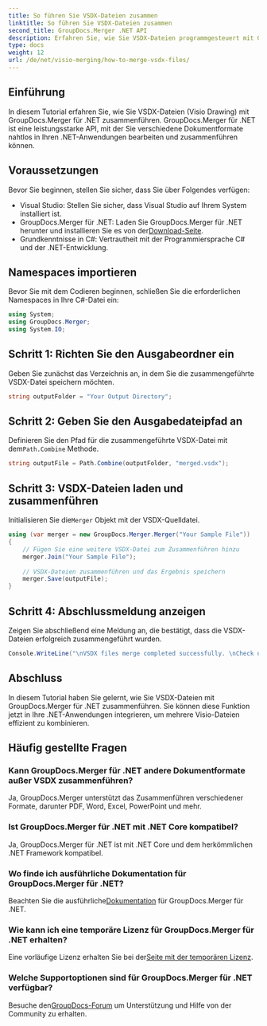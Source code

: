 ```yaml
---
title: So führen Sie VSDX-Dateien zusammen
linktitle: So führen Sie VSDX-Dateien zusammen
second_title: GroupDocs.Merger .NET API
description: Erfahren Sie, wie Sie VSDX-Dateien programmgesteuert mit GroupDocs.Merger für .NET zusammenführen. Dieses Tutorial enthält schrittweise Anleitungen mit Codebeispielen.
type: docs
weight: 12
url: /de/net/visio-merging/how-to-merge-vsdx-files/
---
```

## Einführung
In diesem Tutorial erfahren Sie, wie Sie VSDX-Dateien (Visio Drawing) mit GroupDocs.Merger für .NET zusammenführen. GroupDocs.Merger für .NET ist eine leistungsstarke API, mit der Sie verschiedene Dokumentformate nahtlos in Ihren .NET-Anwendungen bearbeiten und zusammenführen können.
## Voraussetzungen
Bevor Sie beginnen, stellen Sie sicher, dass Sie über Folgendes verfügen:
- Visual Studio: Stellen Sie sicher, dass Visual Studio auf Ihrem System installiert ist.
-  GroupDocs.Merger für .NET: Laden Sie GroupDocs.Merger für .NET herunter und installieren Sie es von der[Download-Seite](https://releases.groupdocs.com/merger/net/).
- Grundkenntnisse in C#: Vertrautheit mit der Programmiersprache C# und der .NET-Entwicklung.

## Namespaces importieren
Bevor Sie mit dem Codieren beginnen, schließen Sie die erforderlichen Namespaces in Ihre C#-Datei ein:
```csharp
using System; 
using GroupDocs.Merger;
using System.IO;
```
## Schritt 1: Richten Sie den Ausgabeordner ein
Geben Sie zunächst das Verzeichnis an, in dem Sie die zusammengeführte VSDX-Datei speichern möchten.
```csharp
string outputFolder = "Your Output Directory";
```
## Schritt 2: Geben Sie den Ausgabedateipfad an
 Definieren Sie den Pfad für die zusammengeführte VSDX-Datei mit dem`Path.Combine` Methode.
```csharp
string outputFile = Path.Combine(outputFolder, "merged.vsdx");
```
## Schritt 3: VSDX-Dateien laden und zusammenführen
 Initialisieren Sie die`Merger` Objekt mit der VSDX-Quelldatei.
```csharp
using (var merger = new GroupDocs.Merger.Merger("Your Sample File"))
{
    // Fügen Sie eine weitere VSDX-Datei zum Zusammenführen hinzu
    merger.Join("Your Sample File");
    
    // VSDX-Dateien zusammenführen und das Ergebnis speichern
    merger.Save(outputFile);
}
```
## Schritt 4: Abschlussmeldung anzeigen
Zeigen Sie abschließend eine Meldung an, die bestätigt, dass die VSDX-Dateien erfolgreich zusammengeführt wurden.
```csharp
Console.WriteLine("\nVSDX files merge completed successfully. \nCheck output in {0}", outputFolder);
```

## Abschluss
In diesem Tutorial haben Sie gelernt, wie Sie VSDX-Dateien mit GroupDocs.Merger für .NET zusammenführen. Sie können diese Funktion jetzt in Ihre .NET-Anwendungen integrieren, um mehrere Visio-Dateien effizient zu kombinieren.

## Häufig gestellte Fragen
### Kann GroupDocs.Merger für .NET andere Dokumentformate außer VSDX zusammenführen?
Ja, GroupDocs.Merger unterstützt das Zusammenführen verschiedener Formate, darunter PDF, Word, Excel, PowerPoint und mehr.
### Ist GroupDocs.Merger für .NET mit .NET Core kompatibel?
Ja, GroupDocs.Merger für .NET ist mit .NET Core und dem herkömmlichen .NET Framework kompatibel.
### Wo finde ich ausführliche Dokumentation für GroupDocs.Merger für .NET?
 Beachten Sie die ausführliche[Dokumentation](https://reference.groupdocs.com/merger/net/) für GroupDocs.Merger für .NET.
### Wie kann ich eine temporäre Lizenz für GroupDocs.Merger für .NET erhalten?
 Eine vorläufige Lizenz erhalten Sie bei der[Seite mit der temporären Lizenz](https://purchase.groupdocs.com/temporary-license/).
### Welche Supportoptionen sind für GroupDocs.Merger für .NET verfügbar?
 Besuche den[GroupDocs-Forum](https://forum.groupdocs.com/c/merger/32) um Unterstützung und Hilfe von der Community zu erhalten.